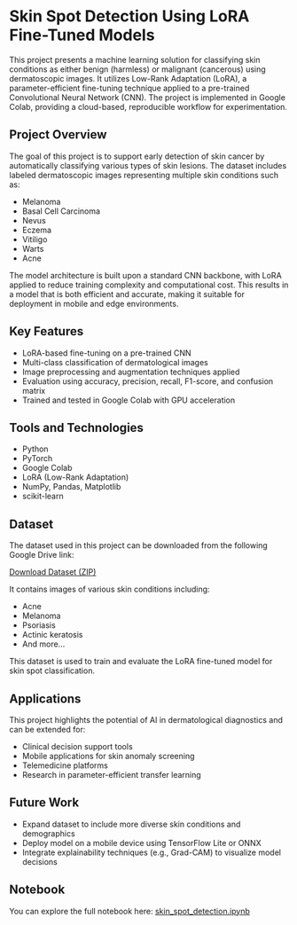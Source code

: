 # Skin Spot Detection Using LoRA Fine-Tuned Models

This project presents a machine learning solution for classifying skin conditions as either benign (harmless) or malignant (cancerous) using dermatoscopic images. It utilizes Low-Rank Adaptation (LoRA), a parameter-efficient fine-tuning technique applied to a pre-trained Convolutional Neural Network (CNN). The project is implemented in Google Colab, providing a cloud-based, reproducible workflow for experimentation.

## Project Overview

The goal of this project is to support early detection of skin cancer by automatically classifying various types of skin lesions. The dataset includes labeled dermatoscopic images representing multiple skin conditions such as:

- Melanoma
- Basal Cell Carcinoma
- Nevus
- Eczema
- Vitiligo
- Warts
- Acne

The model architecture is built upon a standard CNN backbone, with LoRA applied to reduce training complexity and computational cost. This results in a model that is both efficient and accurate, making it suitable for deployment in mobile and edge environments.

## Key Features

- LoRA-based fine-tuning on a pre-trained CNN
- Multi-class classification of dermatological images
- Image preprocessing and augmentation techniques applied
- Evaluation using accuracy, precision, recall, F1-score, and confusion matrix
- Trained and tested in Google Colab with GPU acceleration

## Tools and Technologies

- Python
- PyTorch
- Google Colab
- LoRA (Low-Rank Adaptation)
- NumPy, Pandas, Matplotlib
- scikit-learn
## Dataset

The dataset used in this project can be downloaded from the following Google Drive link:

[Download Dataset (ZIP)](https://drive.google.com/file/d/1t-XVbMo2gw5bi-Mf3LONoGz01AYClTPy/view?usp=drive_link)

It contains images of various skin conditions including:
- Acne
- Melanoma
- Psoriasis
- Actinic keratosis
- And more...

This dataset is used to train and evaluate the LoRA fine-tuned model for skin spot classification.

## Applications

This project highlights the potential of AI in dermatological diagnostics and can be extended for:

- Clinical decision support tools
- Mobile applications for skin anomaly screening
- Telemedicine platforms
- Research in parameter-efficient transfer learning

## Future Work

- Expand dataset to include more diverse skin conditions and demographics
- Deploy model on a mobile device using TensorFlow Lite or ONNX
- Integrate explainability techniques (e.g., Grad-CAM) to visualize model decisions

## Notebook

You can explore the full notebook here:
[skin_spot_detection.ipynb](./skin_spot_detection.ipynb)

